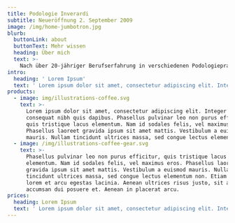 ```yaml
---
title: Podologie Inverardi
subtitle: Neueröffnung 2. September 2009
image: /img/home-jumbotron.jpg
blurb:
  buttonLink: about
  buttonText: Mehr wissen
  heading: Über mich
  text: >-
    Nach über 20-jähriger Berufserfahrung in verschiedenen Podologiepraxen freue ich mich, Sie in meiner Podologiepraxis in St. Gallen, St. Georgen begrüssen zu dürfen.
intro:
  heading: ' Lorem Ipsum'
  text: ' Lorem ipsum dolor sit amet, consectetur adipiscing elit. Integer rutrum consequat nibh quis dapibus. Phasellus pulvinar leo non purus efficitur, quis tristique lacus elementum. Nam id sodales felis, vel maximus eros. Phasellus laoreet gravida ipsum sit amet mattis. Vestibulum a euismod mauris. Nullam tincidunt ultrices massa, sed congue lectus elementum non. Etiam faucibus lorem et arcu egestas lacinia. Aenean ultrices risus justo, sit amet accumsan dui posuere et. Aenean in placerat arcu. '
products:
  - image: img/illustrations-coffee.svg
    text: >-
      Lorem ipsum dolor sit amet, consectetur adipiscing elit. Integer rutrum
      consequat nibh quis dapibus. Phasellus pulvinar leo non purus efficitur,
      quis tristique lacus elementum. Nam id sodales felis, vel maximus eros.
      Phasellus laoreet gravida ipsum sit amet mattis. Vestibulum a euismod
      mauris. Nullam tincidunt ultrices massa, sed congue lectus elementum non.
  - image: /img/illustrations-coffee-gear.svg
    text: >-
      Phasellus pulvinar leo non purus efficitur, quis tristique lacus
      elementum. Nam id sodales felis, vel maximus eros. Phasellus laoreet
      gravida ipsum sit amet mattis. Vestibulum a euismod mauris. Nullam
      tincidunt ultrices massa, sed congue lectus elementum non. Etiam faucibus
      lorem et arcu egestas lacinia. Aenean ultrices risus justo, sit amet
      accumsan dui posuere et. Aenean in placerat arcu. 
prices:
  heading: Lorem Ipsum
  text: ' Lorem ipsum dolor sit amet, consectetur adipiscing elit. Integer rutrum consequat nibh quis dapibus. Phasellus pulvinar leo non purus efficitur, quis tristique lacus elementum. Nam id sodales felis, vel maximus eros. Phasellus laoreet gravida ipsum sit amet mattis. Vestibulum a euismod mauris. Nullam tincidunt ultrices massa, sed congue lectus elementum non. Etiam faucibus lorem et arcu egestas lacinia. Aenean ultrices risus justo, sit amet accumsan dui posuere et. Aenean in placerat arcu. '
---
```


